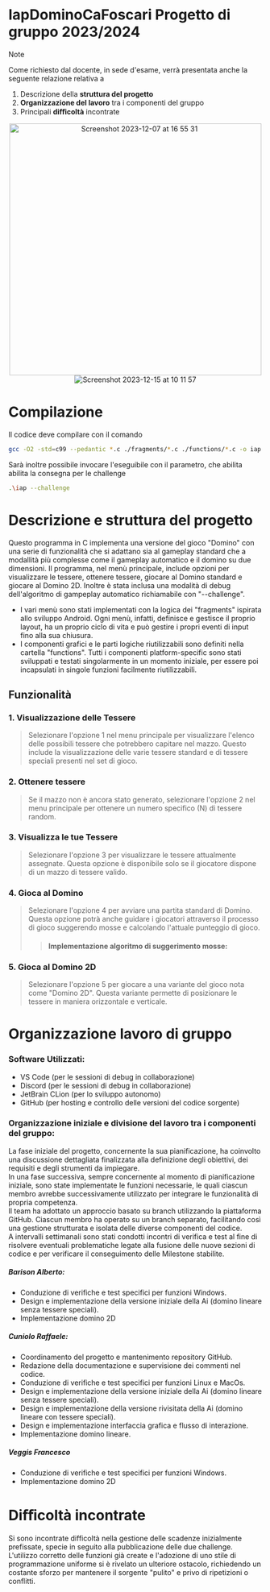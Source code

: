 # IapDominoCaFoscari Progetto di gruppo 2023/2024

> [!NOTE]
> Come richiesto dal docente, in sede d'esame, verrà presentata anche la seguente relazione relativa a 
> 1. Descrizione della **struttura del progetto** 
> 2. **Organizzazione del lavoro** tra i componenti del gruppo
> 3. Principali **diﬀicoltà** incontrate

<p align="center" width="100%">
<img width="500" hight="500" alt="Screenshot 2023-12-07 at 16 55 31" src="https://github.com/CunioloRaffaele/IapDominoCaFoscari/assets/64699933/e55f727a-3c23-4b7f-ba2e-7c69fe52948f">
<img alt="Screenshot 2023-12-15 at 10 11 57" src="https://github.com/CunioloRaffaele/IapDominoCaFoscari/assets/64699933/e9f87b3e-d3da-4d6a-bab7-e54fdddb5ccc">
</p>

# Compilazione
Il codice deve compilare con il comando
```sh
gcc -O2 -std=c99 --pedantic *.c ./fragments/*.c ./functions/*.c -o iap
```
Sarà inoltre possibile invocare l'eseguibile con il parametro, che abilita  abilita la consegna per le challenge
```sh
.\iap --challenge
```
# Descrizione e struttura del progetto
Questo programma in C implementa una versione del gioco "Domino" con una serie di funzionalità che si adattano sia al gameplay standard che a modallità più complesse come il gameplay automatico e il domino su due dimensioni. Il programma, nel menù principale, include opzioni per visualizzare le tessere, ottenere tessere, giocare al Domino standard e giocare al Domino 2D. Inoltre è stata inclusa una modalità di debug dell'algoritmo di gampeplay automatico richiamabile con "--challenge".
* I vari menù sono stati implementati con la logica dei "fragments" ispirata allo sviluppo Android. Ogni menù, infatti, definisce e gestisce il proprio layout, ha un proprio ciclo di vita e può gestire i propri eventi di input fino alla sua chiusura.
* I componenti grafici e le parti logiche riutilizzabili sono definiti nella cartella "functions". Tutti i componenti platform-specific sono stati sviluppati e testati singolarmente in un momento iniziale, per essere poi incapsulati in singole funzioni facilmente riutilizzabili.

## Funzionalità

### 1. Visualizzazione delle Tessere

>Selezionare l'opzione 1 nel menu principale per visualizzare l'elenco delle possibili tessere che potrebbero capitare nel mazzo. Questo include la visualizzazione delle varie tessere standard e di tessere speciali presenti nel set di gioco.

### 2. Ottenere tessere

>Se il mazzo non è ancora stato generato, selezionare l'opzione 2 nel menu principale per ottenere un numero specifico (N) di tessere random.

### 3. Visualizza le tue Tessere

>Selezionare l'opzione 3 per visualizzare le tessere attualmente assegnate. Questa opzione è disponibile solo se il giocatore dispone di un mazzo di tessere valido.

### 4. Gioca al Domino

>Selezionare l'opzione 4 per avviare una partita standard di Domino. Questa opzione potrà anche guidare i giocatori attraverso il processo di gioco suggerendo mosse e calcolando l'attuale punteggio di gioco.
>> #### Implementazione algoritmo di suggerimento mosse:
>> 

### 5. Gioca al Domino 2D

>Selezionare l'opzione 5 per giocare a una variante del gioco nota come "Domino 2D". Questa variante permette di posizionare le tessere in maniera orizzontale e verticale. 

# Organizzazione lavoro di gruppo
### Software Utilizzati:
* VS Code (per le sessioni di debug in collaborazione)
* Discord (per le sessioni di debug in collaborazione)
* JetBrain CLion (per lo sviluppo autonomo)
* GitHub (per hosting e controllo delle versioni del codice sorgente)
### Organizzazione iniziale e divisione del lavoro tra i componenti del gruppo:
La fase iniziale del progetto, concernente la sua pianificazione, ha coinvolto una discussione dettagliata finalizzata alla definizione degli obiettivi, dei requisiti e degli strumenti da impiegare.
<br>In una fase successiva, sempre concernente al momento di pianificazione iniziale, sono state implementate le funzioni necessarie, le quali ciascun membro avrebbe successivamente utilizzato per integrare le funzionalità di propria competenza.
<br>Il team ha adottato un approccio basato su branch utilizzando la piattaforma GitHub. Ciascun membro ha operato su un branch separato, facilitando così una gestione strutturata e isolata delle diverse componenti del codice.
<br>A intervalli settimanali sono stati condotti incontri di verifica e test al fine di risolvere eventuali problematiche legate alla fusione delle nuove sezioni di codice e per verificare il conseguimento delle Milestone stabilite.

##### Barison Alberto:
* Conduzione di verifiche e test specifici per funzioni Windows.
* Design e implementazione della versione iniziale della Ai (domino lineare senza tessere speciali).
* Implementazione domino 2D
##### Cuniolo Raffaele:
* Coordinamento del progetto e mantenimento repository GitHub.
* Redazione della documentazione e supervisione dei commenti nel codice.
* Conduzione di verifiche e test specifici per funzioni Linux e MacOs.
* Design e implementazione della versione iniziale della Ai (domino lineare senza tessere speciali).
* Design e implementazione della versione rivisitata della Ai (domino lineare con tessere speciali).
* Design e implementazione interfaccia grafica e flusso di interazione.
* Implementazione domino lineare.
##### Veggis Francesco
* Conduzione di verifiche e test specifici per funzioni Windows.
* Implementazione domino 2D

# Diﬀicoltà incontrate
Si sono incontrate difficoltà nella gestione delle scadenze inizialmente prefissate, specie in seguito alla pubblicazione delle due challenge. 
<br>L'utilizzo corretto delle funzioni già create e l'adozione di uno stile di programmazione uniforme si è rivelato un ulteriore ostacolo, richiedendo un costante sforzo per mantenere il sorgente "pulito" e privo di ripetizioni o conflitti.
